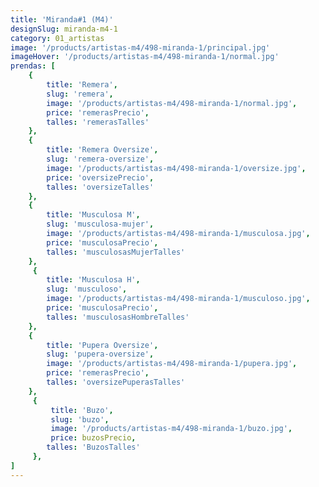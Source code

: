 ```yaml
---
title: 'Miranda#1 (M4)'
designSlug: miranda-m4-1
category: 01_artistas
image: '/products/artistas-m4/498-miranda-1/principal.jpg'
imageHover: '/products/artistas-m4/498-miranda-1/normal.jpg'
prendas: [
    {   
        title: 'Remera',
        slug: 'remera',          
        image: '/products/artistas-m4/498-miranda-1/normal.jpg',
        price: 'remerasPrecio',
        talles: 'remerasTalles'
    },
    {
        title: 'Remera Oversize',
        slug: 'remera-oversize',
        image: '/products/artistas-m4/498-miranda-1/oversize.jpg',
        price: 'oversizePrecio',
        talles: 'oversizeTalles'
    },
    {
        title: 'Musculosa M',
        slug: 'musculosa-mujer',
        image: '/products/artistas-m4/498-miranda-1/musculosa.jpg',
        price: 'musculosaPrecio',
        talles: 'musculosasMujerTalles'
    },
     {
        title: 'Musculosa H',
        slug: 'musculoso',
        image: '/products/artistas-m4/498-miranda-1/musculoso.jpg',
        price: 'musculosaPrecio',
        talles: 'musculosasHombreTalles'
    },
    {
        title: 'Pupera Oversize',
        slug: 'pupera-oversize',
        image: '/products/artistas-m4/498-miranda-1/pupera.jpg',
        price: 'remerasPrecio',
        talles: 'oversizePuperasTalles'
    },
     {
         title: 'Buzo',
         slug: 'buzo',
         image: '/products/artistas-m4/498-miranda-1/buzo.jpg',
         price: buzosPrecio,
        talles: 'BuzosTalles'
     },
]
---
```

